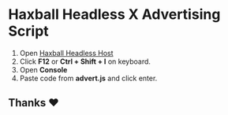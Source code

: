 # Haxball Headless X Advertising Script
1. Open [Haxball Headless Host](https://www.haxball.com/headless)
2. Click **F12** or **Ctrl + Shift + I** on keyboard.
3. Open **Console**
4. Paste code from **advert.js** and click enter.

## Thanks ❤️
